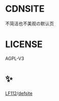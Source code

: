 # CDNSITE
不简洁也不美观の默认页

# LICENSE
AGPL-V3

# ✨
[LF112](https://github.com/LF112)/[defsite](https://github.com/LF112/defsite)
